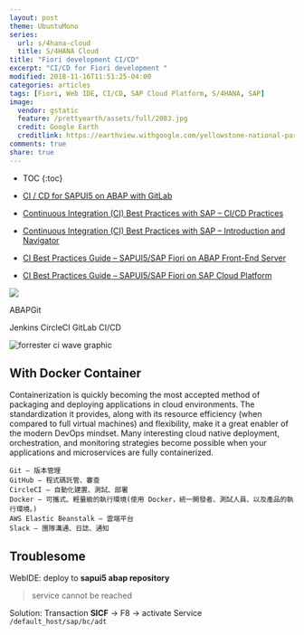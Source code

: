 ```yaml
---
layout: post
theme: UbuntuMono
series: 
  url: s/4hana-cloud
  title: S/4HANA Cloud
title: "Fiori development CI/CD"
excerpt: "CI/CD for Fiori development "
modified: 2018-11-16T11:51:25-04:00
categories: articles
tags: [Fiori, Web IDE, CI/CD, SAP Cloud Platform, S/4HANA, SAP]
image:
  vendor: gstatic
  feature: /prettyearth/assets/full/2083.jpg
  credit: Google Earth
  creditlink: https://earthview.withgoogle.com/yellowstone-national-park-united-states-2083
comments: true
share: true
---
```


* TOC
{:toc}


* [CI / CD for SAPUI5 on ABAP with GitLab](https://blogs.sap.com/2018/08/01/ci-cd-for-sapui5-on-abap-with-gitlab/)

* [Continuous Integration (CI) Best Practices with SAP – CI/CD Practices](https://developers.sap.com/tutorials/ci-best-practices-ci-cd.html)

* [Continuous Integration (CI) Best Practices with SAP – Introduction and Navigator](https://developers.sap.com/tutorials/ci-best-practices-intro.html)

* [CI Best Practices Guide – SAPUI5/SAP Fiori on ABAP Front-End Server](https://developers.sap.com/tutorials/ci-best-practices-fiori-abap.html)

* [CI Best Practices Guide – SAPUI5/SAP Fiori on SAP Cloud Platform](https://developers.sap.com/tutorials/ci-best-practices-fiori-sapcp.html)

![](https://blogs.sap.com/wp-content/uploads/2018/07/image1.png)

ABAPGit

Jenkins
CircleCI
GitLab CI/CD

![forrester ci wave graphic](https://about.gitlab.com/images/home/forrester-ci-wave-graphic.svg)

## With Docker Container

Containerization is quickly becoming the most accepted method of packaging and deploying applications in cloud environments. The standardization it provides, along with its resource efficiency (when compared to full virtual machines) and flexibility, make it a great enabler of the modern DevOps mindset. Many interesting cloud native deployment, orchestration, and monitoring strategies become possible when your applications and microservices are fully containerized.


```
Git — 版本管理
GitHub — 程式碼託管、審查
CircleCI — 自動化建置、測試、部署
Docker — 可攜式、輕量級的執行環境(使用 Docker，統一開發者、測試人員、以及產品的執行環境。)
AWS Elastic Beanstalk — 雲端平台
Slack — 團隊溝通、日誌、通知
```

## Troublesome

WebIDE: deploy to **sapui5 abap repository**
> service cannot be reached

Solution: Transaction **SICF** -> F8 -> activate Service `/default_host/sap/bc/adt`